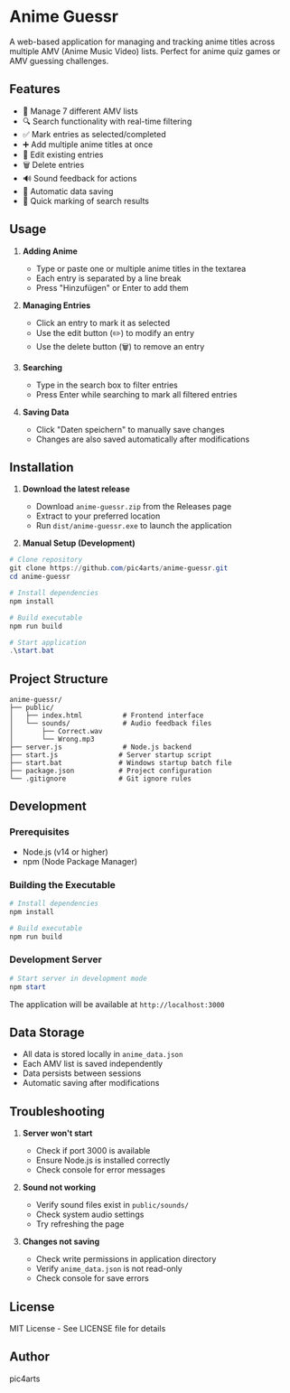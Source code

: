 # Anime Guessr

A web-based application for managing and tracking anime titles across multiple AMV (Anime Music Video) lists. Perfect for anime quiz games or AMV guessing challenges.

## Features

- 📝 Manage 7 different AMV lists
- 🔍 Search functionality with real-time filtering
- ✅ Mark entries as selected/completed
- ➕ Add multiple anime titles at once
- 📝 Edit existing entries
- 🗑️ Delete entries
- 🔊 Sound feedback for actions
- 💾 Automatic data saving
- 🎯 Quick marking of search results

## Usage

1. **Adding Anime**
   - Type or paste one or multiple anime titles in the textarea
   - Each entry is separated by a line break
   - Press "Hinzufügen" or Enter to add them

2. **Managing Entries**
   - Click an entry to mark it as selected
   - Use the edit button (✏️) to modify an entry
   - Use the delete button (🗑️) to remove an entry

3. **Searching**
   - Type in the search box to filter entries
   - Press Enter while searching to mark all filtered entries

4. **Saving Data**
   - Click "Daten speichern" to manually save changes
   - Changes are also saved automatically after modifications

## Installation

1. **Download the latest release**
   - Download `anime-guessr.zip` from the Releases page
   - Extract to your preferred location
   - Run `dist/anime-guessr.exe` to launch the application

2. **Manual Setup (Development)**
```powershell
# Clone repository
git clone https://github.com/pic4arts/anime-guessr.git
cd anime-guessr

# Install dependencies
npm install

# Build executable
npm run build

# Start application
.\start.bat
```

## Project Structure

```plaintext
anime-guessr/
├── public/
│   ├── index.html          # Frontend interface
│   └── sounds/             # Audio feedback files
│       ├── Correct.wav
│       └── Wrong.mp3
├── server.js               # Node.js backend
├── start.js               # Server startup script
├── start.bat              # Windows startup batch file
├── package.json           # Project configuration
└── .gitignore             # Git ignore rules
```

## Development

### Prerequisites
- Node.js (v14 or higher)
- npm (Node Package Manager)

### Building the Executable

```powershell
# Install dependencies
npm install

# Build executable
npm run build
```

### Development Server

```powershell
# Start server in development mode
npm start
```

The application will be available at `http://localhost:3000`

## Data Storage

- All data is stored locally in `anime_data.json`
- Each AMV list is saved independently
- Data persists between sessions
- Automatic saving after modifications

## Troubleshooting

1. **Server won't start**
   - Check if port 3000 is available
   - Ensure Node.js is installed correctly
   - Check console for error messages

2. **Sound not working**
   - Verify sound files exist in `public/sounds/`
   - Check system audio settings
   - Try refreshing the page

3. **Changes not saving**
   - Check write permissions in application directory
   - Verify `anime_data.json` is not read-only
   - Check console for save errors

## License

MIT License - See LICENSE file for details

## Author

pic4arts

